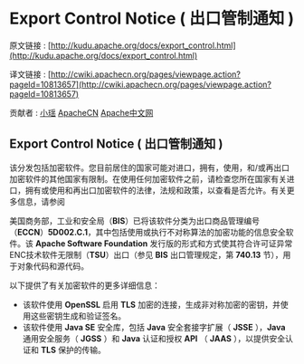 # Export Control Notice ( 出口管制通知 )

原文链接 : [http://kudu.apache.org/docs/export_control.html](http://kudu.apache.org/docs/export_control.html)

译文链接 : [http://cwiki.apachecn.org/pages/viewpage.action?pageId=10813657](http://cwiki.apachecn.org/pages/viewpage.action?pageId=10813657)

贡献者 : [小瑶](/display/~chenyao) [ApacheCN](/display/~apachecn) [Apache中文网](/display/~apachechina)

## Export Control Notice ( 出口管制通知 )

该分发包括加密软件。您目前居住的国家可能对进口，拥有，使用，和/或再出口加密软件的其他国家有限制。在使用任何加密软件之前，请检查您所在国家有关进口，拥有或使用和再出口加密软件的法律，法规和政策，以查看是否允许。有关更多信息，请参阅 

美国商务部，工业和安全局（**BIS**）已将该软件分类为出口商品管理编号（**ECCN**）**5D002.C.1**，其中包括使用或执行不对称算法的加密功能的信息安全软件。该 **Apache Software Foundation** 发行版的形式和方式使其符合许可证异常ENC技术软件无限制（**TSU**）出口（参见 **BIS** 出口管理规定，第 **740.13** 节），用于对象代码和源代码。

以下提供了有关加密软件的更多详细信息：

*   该软件使用 **OpenSSL** 启用 **TLS** 加密的连接，生成非对称加密的密钥，并使用这些密钥生成和验证签名。
*   该软件使用 **Java SE** 安全库，包括 **Java** 安全套接字扩展（ **JSSE** ），**Java** 通用安全服务（ **JGSS** ）和 **Java** 认证和授权 **API** （ **JAAS** ），以提供安全认证和 **TLS** 保护的传输。